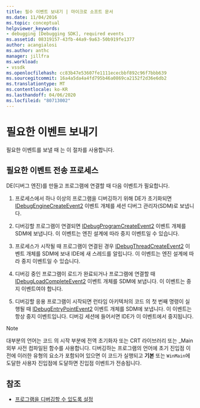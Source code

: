 ```yaml
---
title: 필수 이벤트 보내기 | 마이크로 소프트 문서
ms.date: 11/04/2016
ms.topic: conceptual
helpviewer_keywords:
- debugging [Debugging SDK], required events
ms.assetid: 08319157-43fb-44a9-9a63-50b919fe1377
author: acangialosi
ms.author: anthc
manager: jillfra
ms.workload:
- vssdk
ms.openlocfilehash: cc83b47e53607fe1111ececbbf892c96f7bbb639
ms.sourcegitcommit: 16a4a5da4a4fd795b46a0869ca2152f2d36e6db2
ms.translationtype: MT
ms.contentlocale: ko-KR
ms.lasthandoff: 04/06/2020
ms.locfileid: "80713002"
---
```

# <a name="send-the-required-events"></a>필요한 이벤트 보내기
필요한 이벤트를 보낼 때 는 이 절차를 사용합니다.

## <a name="process-for-sending-required-events"></a>필요한 이벤트 전송 프로세스
 DE(디버그 엔진)를 만들고 프로그램에 연결할 때 다음 이벤트가 필요합니다.

1. 프로세스에서 하나 이상의 프로그램을 디버깅하기 위해 DE가 초기화되면 [IDebugEngineCreateEvent2](../../extensibility/debugger/reference/idebugenginecreateevent2.md) 이벤트 개체를 세션 디버그 관리자(SDM)로 보냅니다.

2. 디버깅할 프로그램이 연결되면 [IDebugProgramCreateEvent2](../../extensibility/debugger/reference/idebugprogramcreateevent2.md) 이벤트 개체를 SDM에 보냅니다. 이 이벤트는 엔진 설계에 따라 중지 이벤트일 수 있습니다.

3. 프로세스가 시작될 때 프로그램이 연결된 경우 [IDebugThreadCreateEvent2](../../extensibility/debugger/reference/idebugthreadcreateevent2.md) 이벤트 개체를 SDM에 보내 IDE에 새 스레드를 알립니다. 이 이벤트는 엔진 설계에 따라 중지 이벤트일 수 있습니다.

4. 디버깅 중인 프로그램이 로드가 완료되거나 프로그램에 연결할 때 [IDebugLoadCompleteEvent2](../../extensibility/debugger/reference/idebugloadcompleteevent2.md) 이벤트 개체를 SDM에 보냅니다. 이 이벤트는 중지 이벤트여야 합니다.

5. 디버깅할 응용 프로그램이 시작되면 런타임 아키텍처의 코드 의 첫 번째 명령이 실행될 때 [IDebugEntryPointEvent2](../../extensibility/debugger/reference/idebugentrypointevent2.md) 이벤트 개체를 SDM에 보냅니다. 이 이벤트는 항상 중지 이벤트입니다. 디버깅 세션에 들어서면 IDE가 이 이벤트에서 중지됩니다.

> [!NOTE]
> 대부분의 언어는 코드 의 시작 부분에 전역 초기화자 또는 CRT 라이브러리 또는 _Main 외부 사전 컴파일된 함수를 사용합니다. 디버깅하는 프로그램의 언어에 초기 진입점 이전에 이러한 유형의 요소가 포함되어 있으면 이 코드가 실행되고 **기본** 또는 `WinMain`에 도달한 사용자 진입점에 도달하면 진입점 이벤트가 전송됩니다.

## <a name="see-also"></a>참조
- [프로그램을 디버깅할 수 있도록 설정](../../extensibility/debugger/enabling-a-program-to-be-debugged.md)

